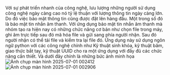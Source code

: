 Với sự phát triển nhanh của công nghệ, lưu lượng những người sử dụng công nghệ ngày càng cao nó tỷ lệ thuận với lượng thông tin ngày càng lớn. Do đó việc bảo mật thông tin cũng được đặt lên hàng đầu. Một trong số đó là bảo mật tin nhắn âm thanh. 
Với ứng dụng bảo mật tin nhắn âm thanh mà nhóm tạo ra hiện nay có những chức năng cơ bản như chọn file trong máy, ghi âm trực tiếp sau đó mã hóa file và gửi sang phía người nhận. Sau đó người nhận có thể tải file và kiểm tra lại file đó.
Ứng dụng này sử dụng ngôn ngữ python với các công nghệ chính như Kỹ thuật sinh khóa, kỹ thuật băm, giao thức bắt tay, kỹ thuật UUID cho ra một ứng dụng với đầy đủ các chức năng cần thiết. 
Và dưới đây chính là những bức ảnh minh họa 
![Ảnh chụp màn hình 2025-07-01 002412](https://github.com/user-attachments/assets/e8a336fd-5a53-40b7-a09a-0d2e6425ddd7)
![Ảnh chụp màn hình 2025-07-01 002906](https://github.com/user-attachments/assets/a1527e8a-3071-455d-a140-3819694d2455)

